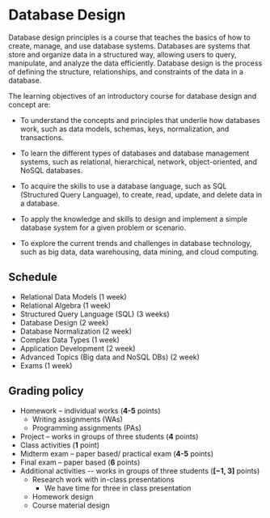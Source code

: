 # Database Design

Database design principles is a course that teaches the basics of how to create, manage, and use database systems. Databases are systems that store and organize data in a structured way, allowing users to query, manipulate, and analyze the data efficiently. Database design is the process of defining the structure, relationships, and constraints of the data in a database.

The learning objectives of an introductory course for database design and concept are:

* To understand the concepts and principles that underlie how databases work, such as data models, schemas, keys, normalization, and transactions.

* To learn the different types of databases and database management systems, such as relational, hierarchical, network, object-oriented, and NoSQL databases.

* To acquire the skills to use a database language, such as SQL (Structured Query Language), to create, read, update, and delete data in a database.

* To apply the knowledge and skills to design and implement a simple database system for a given problem or scenario.

* To explore the current trends and challenges in database technology, such as big data, data warehousing, data mining, and cloud computing.


## Schedule
* Relational Data Models (1 week)
* Relational Algebra (1 week)
* Structured Query Language (SQL) (3 weeks)
* Database Design (2 week)
* Database Normalization (2 week)
* Complex Data Types (1 week)
* Application Development (2 week)
* Advanced Topics (Big data and NoSQL DBs) (2 week)
* Exams (1 week)


## Grading policy 

* Homework – individual works (**4-5** points)
    * Writing assignments (WAs)
    * Programming assignments (PAs)
* Project – works in groups of three students (**4** points)
* Class activities (**1** point)
* Midterm exam – paper based/ practical exam (**4-5** points)
* Final exam – paper based (**6** points)
* Additional activities -- works in groups of three students (**[−1, 3]** points)
    * Research work with in-class presentations 
        * We have time for three in class presentation
    * Homework design
    * Course material design
